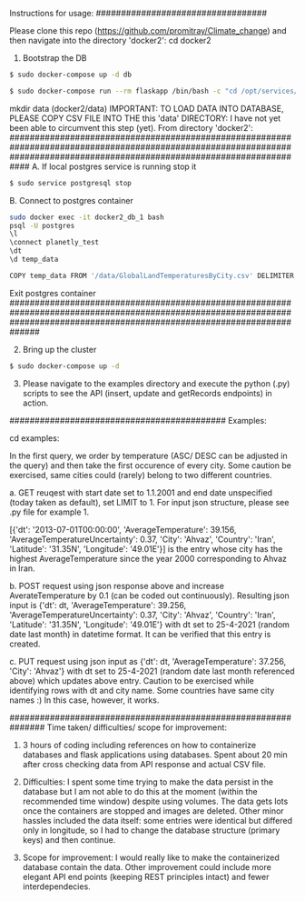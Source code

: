 Instructions for usage:
##################################

Please clone this repo (https://github.com/promitray/Climate_change) and then navigate into the directory 'docker2': cd docker2

1. Bootstrap the DB
```bash
$ sudo docker-compose up -d db

$ sudo docker-compose run --rm flaskapp /bin/bash -c "cd /opt/services/flaskapp/src && python -c  'import database; database.init_db()'"
```

  mkdir data (docker2/data)  IMPORTANT: TO LOAD DATA INTO DATABASE, PLEASE COPY CSV FILE INTO THE this 'data' DIRECTORY: I have not yet been able to circumvent this step (yet).
  From directory 'docker2':
############################################################################################################################################################################
A. If local postgres service is running stop it
```bash
$ sudo service postgresql stop
```
B. Connect to postgres container
```bash
sudo docker exec -it docker2_db_1 bash
psql -U postgres
\l
\connect planetly_test
\dt
\d temp_data

COPY temp_data FROM '/data/GlobalLandTemperaturesByCity.csv' DELIMITER ',' CSV HEADER;

```
Exit postgres container
##############################################################################################################################################################################

2. Bring up the cluster
```bash
$ sudo docker-compose up -d
```

3. Please navigate to the examples directory and execute the python (.py) scripts to see the API (insert, update and getRecords endpoints) in action.

###########################################
Examples:

cd examples:

In the first query, we order by temperature (ASC/ DESC can be adjusted in the query) and then take the first occurence of every city. Some caution be exercised, same cities could (rarely) belong to two different countries.

a. GET reuqest with start date set to 1.1.2001 and end date unspecified (today taken as default), set LIMIT to 1. For input json structure, please see .py file for example 1. 

[{'dt': '2013-07-01T00:00:00', 'AverageTemperature': 39.156, 'AverageTemperatureUncertainty': 0.37, 'City': 'Ahvaz', 'Country': 'Iran', 'Latitude': '31.35N', 'Longitude': '49.01E'}] is the entry whose city has the highest AverageTemperature since the year 2000 corresponding to Ahvaz in Iran.

b. POST request using json response above and increase AverateTemperature by 0.1 (can be coded out continuously). Resulting json input is {'dt': dt, 'AverageTemperature': 39.256, 'AverageTemperatureUncertainty': 0.37, 'City': 'Ahvaz', 'Country': 'Iran', 'Latitude': '31.35N', 'Longitude': '49.01E'} with dt set to 25-4-2021 (random date last month) in datetime format. It can be verified that this entry is created. 

c. PUT request using json input as {'dt': dt, 'AverageTemperature': 37.256, 'City': 'Ahvaz'} with dt set to 25-4-2021 (random date last month referenced above) which updates above entry. Caution to be exercised while identifying rows with dt and city name. Some countries have same city names :) In this case, however, it works.

###############################################################
Time taken/ difficulties/ scope for improvement:

1. 3 hours of coding including references on how to containerize databases and flask applications using databases. Spent about 20 min after cross checking data from API response and actual CSV file.

2. Difficulties: I spent some time trying to make the data persist in the database but I am not able to do this at the moment (within the recommended time window) despite using volumes. The data gets lots once the containers are stopped and images are deleted. Other minor hassles included the data itself: some entries were identical but differed only in longitude, so I had to change the database structure (primary keys) and then continue.

3. Scope for improvement: I would really like to make the containerized database contain the data. Other improvement could include more elegant API end points (keeping REST principles intact) and fewer interdependecies.


